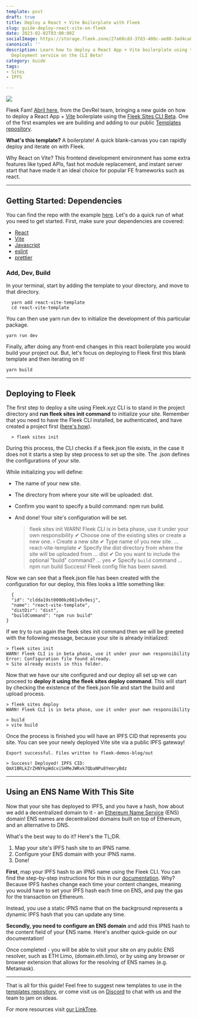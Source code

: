 ```yaml
---
template: post
draft: true
title: Deploy a React + Vite Boilerplate with Fleek
slug: guide-deploy-react-vite-on-fleek
date: 2023-02-02T03:00:00Z
socialImage: https://storage.fleek.zone/27a60cdd-37d3-480c-ae88-3ad4ca886b13-bucket/imgs/215173844-c43adf85-963a-4f5f-9645-812df067ce9f.png
canonical: ''
description: Learn how to deploy a React App + Vite boilerplate using the Fleek Sites
  Deployment service on the CLI Beta!
category: Guide
tags:
- Sites
- IPFS

---
```

![](https://storage.fleek.zone/27a60cdd-37d3-480c-ae88-3ad4ca886b13-bucket/imgs/215173844-c43adf85-963a-4f5f-9645-812df067ce9f.png)

Fleek Fam! [Abril here](https://twitter.com/abruzuc), from the DevRel team, bringing a new guide on how to deploy a React App + [Vite](https://vitejs.dev/) boilerplate using the [Fleek Sites CLI Beta](https://docs.fleek.xyz/). One of the first examples we are building and adding to our public [Templates repository](https://github.com/fleekxyz/templates).

**What's this template?** A boilerplate! A quick blank-canvas you can rapidly deploy and iterate on with Fleek.

Why React on Vite? This frontend development environment has some extra features like typed APIs, fast hot module replacement, and instant server start that have made it an ideal choice for popular FE frameworks such as react.

***

## Getting Started: Dependencies

You can find the repo with the example [here](https://github.com/fleekxyz/templates/tree/main/boilerplates/react-vite-template). Let's do a quick run of what you need to get started. First, make sure your dependencies are covered:

* [React](https://reactjs.org/)
* [Vite](https://vitejs.dev/)
* [Javascript](https://www.javascript.com/)
* [eslint](https://www.npmjs.com/package/eslint)
* [prettier](https://prettier.io/)

### Add, Dev, Build

In your terminal, start by adding the template to your directory, and move to that directory.

      yarn add react-vite-template
      cd react-vite-template

You can then use yarn run dev to initialize the development of this particular package.

    yarn run dev

Finally, after doing any front-end changes in this react boilerplate you would build your project out. But, let's focus on deploying to Fleek first this blank template and then iterating on it!

    yarn build

***

## Deploying to Fleek

The first step to deploy a site using Fleek.xyz CLI is to stand in the project directory and **run fleek sites init command** to initialize your site. Remember that you need to have the Fleek CLI installed, be authenticated, and have created a project first ([here's how](https://docs.fleek.xyz/getting-started/cli/)).

      > fleek sites init

During this process, the CLI checks if a fleek.json file exists, in the case it does not it starts a step by step process to set up the site. The .json defines the configurations of your site.

While initializing you will define:

* The name of your new site.
* The directory from where your site will be uploaded: dist.
* Confirm you want to specify a build command: npm run build.
* And done! Your site's configuration will be set.

  > fleek sites init
  > WARN! Fleek CLI is in beta phase, use it under your own responsibility
  > ✔ Choose one of the existing sites or create a new one. › Create a new site
  > ✔ Type name of you new site. … react-vite-template
  > ✔ Specify the dist directory from where the site will be uploaded from … dist
  > ✔ Do you want to include the optional "build" command? … yes
  > ✔ Specify `build` command … npm run build
  > Success! Fleek config file has been saved.

Now we can see that a fleek.json file has been created with the configuration for our deploy, this files looks a little something like:

      {
      "id": "cldda19st0000kz081v8v9esj",
      "name": "react-vite-template",
      "distDir": "dist",
      "buildCommand": "npm run build"
    }

If we try to run again the fleek sites init command then we will be greeted with the following message, because your site is already initialized:

    > fleek sites init
    WARN! Fleek CLI is in beta phase, use it under your own responsibility
    Error: Configuration file found already.
    > Site already exists in this folder.

Now that we have our site configured and our deploy all set up we can proceed to **deploy it using the fleek sites deploy command**. This will start by checking the existence of the fleek.json file and start the build and upload process.

    > fleek sites deploy
    WARN! Fleek CLI is in beta phase, use it under your own responsibility
     
    > build
    > vite build

Once the process is finished you will have an IPFS CID that represents you site. You can see your newly deployed Vite site via a public IPFS gateway!

    Export successful. Files written to fleek-demos-blog/out
     
    > Success! Deployed! IPFS CID: QmX1BRLkZrZHNYkpWdcviSHMeJWRxk7QbaNPu8YemryBdz

***

## Using an ENS Name With This Site

Now that your site has deployed to IPFS, and you have a hash, how about we add a decentralized domain to it - an [Ethereum Name Service](https://ens.domains/) (ENS) domain! ENS names are decentralized domains built on top of Ethereum, and an alternative to DNS.

What's the best way to do it? Here's the TL;DR.

1. Map your site's IPFS hash site to an IPNS name.
2. Configure your ENS domain with your IPNS name.
3. Done!

**First**, map your IPFS hash to an IPNS name using the Fleek CLI. You can find the step-by-step instructions for this in our [documentation](https://docs.fleek.xyz/services/ipns/). Why? Because IPFS hashes change each time your content changes, meaning you would have to set your IPFS hash each time on ENS, and pay the gas for the transaction on Ethereum.

Instead, you use a static IPNS name that on the background represents a dynamic IPFS hash that you can update any time.

**Secondly, you need to** **configure an ENS domain** and add this IPNS hash to the content field of your ENS name. Here's another quick-guide on our documentation!

Once completed - you will be able to visit your site on any public ENS resolver, such as ETH Limo, (domain.eth.limo), or by using any browser or browser extension that allows for the resolving of ENS names (e.g. Metamask).

***

That is all for this guide! Feel free to suggest new templates to use in the [templates repository](https://github.com/fleekxyz/templates/), or come visit us on [Discord](https://discord.gg/fleekxyz) to chat with us and the team to jam on ideas.

For more resources visit [our LinkTree](https://linktr.ee/fleek).
